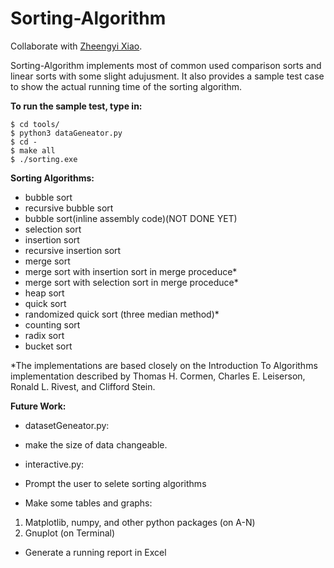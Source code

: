 # Sorting-Algorithm

Collaborate with [Zheengyi Xiao](https://github.com/Tucaoking).  

Sorting-Algorithm implements most of common used comparison sorts and linear sorts with some slight adujusment. It also provides a sample test case to show the actual running time of the sorting algorithm.

**To run the sample test, type in:**
```
$ cd tools/
$ python3 dataGeneator.py
$ cd -
$ make all
$ ./sorting.exe
```
**Sorting Algorithms:**
* bubble sort
* recursive bubble sort
* bubble sort(inline assembly code)(NOT DONE YET)
* selection sort
* insertion sort
* recursive insertion sort
* merge sort
* merge sort with insertion sort in merge proceduce*
* merge sort with selection sort in merge proceduce*
* heap sort
* quick sort
* randomized quick sort (three median method)*
* counting sort
* radix sort 
* bucket sort  

\*The implementations are based closely on the Introduction To Algorithms implementation described by Thomas H. Cormen, Charles E. Leiserson, Ronald L. Rivest, and Clifford Stein.

**Future Work:**
* datasetGeneator.py:
* make the size of data changeable.

* interactive.py:
* Prompt the user to selete sorting algorithms
* Make some tables and graphs:
1) Matplotlib, numpy, and other python packages (on A-N)
2) Gnuplot (on Terminal)
* Generate a running report in Excel
